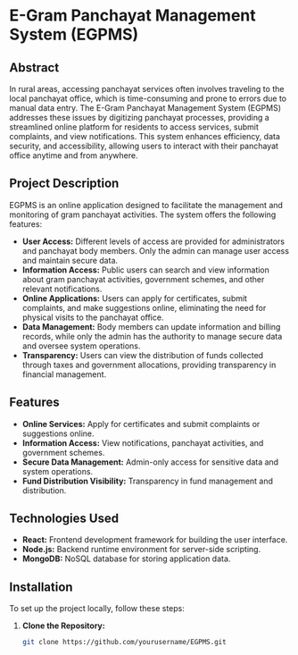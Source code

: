 # E-Gram Panchayat Management System (EGPMS)

## Abstract

In rural areas, accessing panchayat services often involves traveling to the local panchayat office, which is time-consuming and prone to errors due to manual data entry. The E-Gram Panchayat Management System (EGPMS) addresses these issues by digitizing panchayat processes, providing a streamlined online platform for residents to access services, submit complaints, and view notifications. This system enhances efficiency, data security, and accessibility, allowing users to interact with their panchayat office anytime and from anywhere.

## Project Description

EGPMS is an online application designed to facilitate the management and monitoring of gram panchayat activities. The system offers the following features:

- **User Access:** Different levels of access are provided for administrators and panchayat body members. Only the admin can manage user access and maintain secure data.
- **Information Access:** Public users can search and view information about gram panchayat activities, government schemes, and other relevant notifications.
- **Online Applications:** Users can apply for certificates, submit complaints, and make suggestions online, eliminating the need for physical visits to the panchayat office.
- **Data Management:** Body members can update information and billing records, while only the admin has the authority to manage secure data and oversee system operations.
- **Transparency:** Users can view the distribution of funds collected through taxes and government allocations, providing transparency in financial management.

## Features

- **Online Services:** Apply for certificates and submit complaints or suggestions online.
- **Information Access:** View notifications, panchayat activities, and government schemes.
- **Secure Data Management:** Admin-only access for sensitive data and system operations.
- **Fund Distribution Visibility:** Transparency in fund management and distribution.

## Technologies Used

- **React:** Frontend development framework for building the user interface.
- **Node.js:** Backend runtime environment for server-side scripting.
- **MongoDB:** NoSQL database for storing application data.

## Installation

To set up the project locally, follow these steps:

1. **Clone the Repository:**
   ```bash
   git clone https://github.com/yourusername/EGPMS.git
